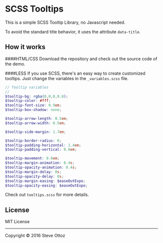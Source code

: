 SCSS Tooltips
=============

This is a simple SCSS Tooltip Library, no Javascript needed.

To avoid the standard title behavior, it uses the attribute `data-title`.

How it works
------------
####HTML/CSS
Download the repository and check out the source code of the demo.

####LESS
If you use SCSS, there's an easy way to create customized tooltips. Just change the variables in the `_variables.scss` file.

```scss
// Tooltip variables
//
$tooltip-bg: rgba(0,0,0,0.8);
$tooltip-color: #fff;
$tooltip-font-size: 0.9em;
$tooltip-box-shadow: none;

$tooltip-arrow-length: 0.5em;
$tooltip-arrow-width: 0.5em;

$tooltip-side-margin: 1.7em;

$tooltip-border-radius: 0;
$tooltip-padding-horizontal: 1.4em;
$tooltip-padding-vertical: 0.6em;

$tooltip-movement: 0.6em;
$tooltip-margin-animation: 0.4s;
$tooltip-opacity-animation: 0.4s;
$tooltip-margin-delay: 0s;
$tooltip-opacity-delay: 0s;
$tooltip-margin-easing: $easeOutExpo;
$tooltip-opacity-easing: $easeOutExpo;
```

Check out `tooltips.scss` for more details.

License
-------
MIT License

---

Copyright © 2016 Steve Ottoz
